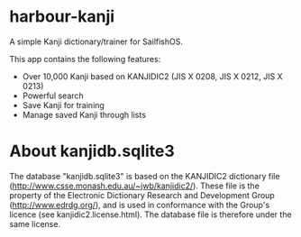 harbour-kanji
=============

A simple Kanji dictionary/trainer for SailfishOS.

This app contains the following features:
   * Over 10,000 Kanji based on KANJIDIC2 (JIS X 0208, JIS X 0212, JIS X 0213)
   * Powerful search
   * Save Kanji for training
   * Manage saved Kanji through lists

About kanjidb.sqlite3
=====================

The database "kanjidb.sqlite3" is based on the KANJIDIC2 dictionary file (http://www.csse.monash.edu.au/~jwb/kanjidic2/).
These file is the property of the Electronic Dictionary Research and Development Group (http://www.edrdg.org/), and is used in conformance with the Group's licence (see kanjidic2.license.html).
The database file is therefore under the same license.
